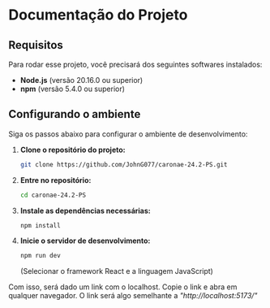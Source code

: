 # Documentação do Projeto

## Requisitos

Para rodar esse projeto, você precisará dos seguintes softwares instalados:

- **Node.js** (versão 20.16.0 ou superior)
- **npm** (versão 5.4.0 ou superior)

## Configurando o ambiente

Siga os passos abaixo para configurar o ambiente de desenvolvimento:

1. **Clone o repositório do projeto:**
    ```sh
    git clone https://github.com/JohnG077/caronae-24.2-PS.git
    ```
2. **Entre no repositório:**
    ```sh
    cd caronae-24.2-PS
    ```
3. **Instale as dependências necessárias:** 
    ```sh
    npm install
    ```
4. **Inicie o servidor de desenvolvimento:**
    ```sh
    npm run dev
    ```
    (Selecionar o framework React e a linguagem JavaScript)

Com isso, será dado um link com o localhost. Copie o link e abra em qualquer navegador. O link será algo semelhante a *"http://localhost:5173/"*